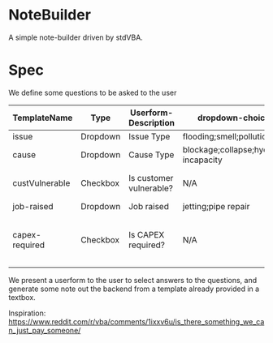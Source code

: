 # NoteBuilder

A simple note-builder driven by stdVBA. 

# Spec

We define some questions to be asked to the user

| TemplateName   | Type     | Userform-Description    | dropdown-choices                       | checkbox-yes-text                       | checkbox-no-text |
| -------------- | -------- | ----------------------- | -------------------------------------- | --------------------------------------- | ---------------- |
| issue          | Dropdown | Issue Type              | flooding;smell;pollution               | N/A                                     | N/A              |
| cause          | Dropdown | Cause Type              | blockage;collapse;hydraulic incapacity | N/A                                     | N/A              |
| custVulnerable | Checkbox | Is customer vulnerable? | N/A                                    |  Customer is vulnerable.                |                  |
| job-raised     | Dropdown | Job raised              | jetting;pipe repair                    | N/A                                     | N/A              |
| capex-required | Checkbox | Is CAPEX required?      | N/A                                    |  CAPEX Required. Raised on risk system. |                  |

We present a userform to the user to select answers to the questions, and generate some note out the backend from a template already provided in a textbox.

Inspiration: https://www.reddit.com/r/vba/comments/1ixxv6u/is_there_something_we_can_just_pay_someone/